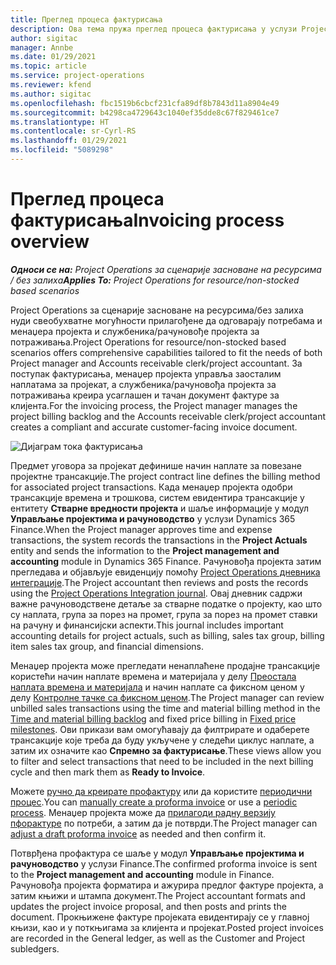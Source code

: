 ```yaml
---
title: Преглед процеса фактурисања
description: Ова тема пружа преглед процеса фактурисања у услузи Project Operations за сценарије засноване на ресурсима/без залиха.
author: sigitac
manager: Annbe
ms.date: 01/29/2021
ms.topic: article
ms.service: project-operations
ms.reviewer: kfend
ms.author: sigitac
ms.openlocfilehash: fbc1519b6cbcf231cfa89df8b7843d11a8904e49
ms.sourcegitcommit: b4298ca4729643c1040ef35dde8c67f829461ce7
ms.translationtype: HT
ms.contentlocale: sr-Cyrl-RS
ms.lasthandoff: 01/29/2021
ms.locfileid: "5089298"
---
```

# <a name="invoicing-process-overview"></a><span data-ttu-id="7ef4e-103">Преглед процеса фактурисања</span><span class="sxs-lookup"><span data-stu-id="7ef4e-103">Invoicing process overview</span></span>

<span data-ttu-id="7ef4e-104">_**Односи се на:** Project Operations за сценарије засноване на ресурсима / без залиха_</span><span class="sxs-lookup"><span data-stu-id="7ef4e-104">_**Applies To:** Project Operations for resource/non-stocked based scenarios_</span></span>

<span data-ttu-id="7ef4e-105">Project Operations за сценарије засноване на ресурсима/без залиха нуди свеобухватне могућности прилагођене да одговарају потребама и менаџера пројекта и службеника/рачуновође пројекта за потраживања.</span><span class="sxs-lookup"><span data-stu-id="7ef4e-105">Project Operations for resource/non-stocked based scenarios offers comprehensive capabilities tailored to fit the needs of both Project manager and Accounts receivable clerk/project accountant.</span></span> <span data-ttu-id="7ef4e-106">За поступак фактурисања, менаџер пројекта управља заосталим наплатама за пројекат, а службеника/рачуновођа пројекта за потраживања креира усаглашен и тачан документ фактуре за клијента.</span><span class="sxs-lookup"><span data-stu-id="7ef4e-106">For the invoicing process, the Project manager manages the project billing backlog and the Accounts receivable clerk/project accountant creates a compliant and accurate customer-facing invoice document.</span></span>

![Дијаграм тока фактурисања](./media/invoicing-flow.png)

<span data-ttu-id="7ef4e-108">Предмет уговора за пројекат дефинише начин наплате за повезане пројектне трансакције.</span><span class="sxs-lookup"><span data-stu-id="7ef4e-108">The project contract line defines the billing method for associated project transactions.</span></span> <span data-ttu-id="7ef4e-109">Када менаџер пројекта одобри трансакције времена и трошкова, систем евидентира трансакције у ентитету **Стварне вредности пројекта** и шаље информације у модул **Управљање пројектима и рачуноводство** у услузи Dynamics 365 Finance.</span><span class="sxs-lookup"><span data-stu-id="7ef4e-109">When the Project manager approves time and expense transactions, the system records the transactions in the **Project Actuals** entity and sends the information to the **Project management and accounting** module in Dynamics 365 Finance.</span></span> <span data-ttu-id="7ef4e-110">Рачуновођа пројекта затим прегледава и објављује евиденцију помоћу [Project Operations дневника интеграције](../project-accounting/project-operations-integration-journal.md).</span><span class="sxs-lookup"><span data-stu-id="7ef4e-110">The Project accountant then reviews and posts the records using the [Project Operations Integration journal](../project-accounting/project-operations-integration-journal.md).</span></span> <span data-ttu-id="7ef4e-111">Овај дневник садржи важне рачуноводствене детаље за стварне податке о пројекту, као што су наплата, група за порез на промет, група за порез на промет ставки на рачуну и финансијски аспекти.</span><span class="sxs-lookup"><span data-stu-id="7ef4e-111">This journal includes important accounting details for project actuals, such as billing, sales tax group, billing item sales tax group, and financial dimensions.</span></span>

<span data-ttu-id="7ef4e-112">Менаџер пројекта може прегледати ненаплаћене продајне трансакције користећи начин наплате времена и материјала у делу [Преостала наплата времена и материјала](../proforma-invoicing/manage-billing-backlog.md#time-and-material-billing-backlog) и начин наплате са фиксном ценом у делу [Контролне тачке са фиксном ценом](../proforma-invoicing/manage-billing-backlog.md#fixed-price-milestones).</span><span class="sxs-lookup"><span data-stu-id="7ef4e-112">The Project manager can review unbilled sales transactions using the time and material billing method in the [Time and material billing backlog](../proforma-invoicing/manage-billing-backlog.md#time-and-material-billing-backlog) and fixed price billing in [Fixed price milestones](../proforma-invoicing/manage-billing-backlog.md#fixed-price-milestones).</span></span> <span data-ttu-id="7ef4e-113">Ови прикази вам омогућавају да филтрирате и одаберете трансакције које треба да буду укључене у следећи циклус наплате, а затим их означите као **Спремно за фактурисање**.</span><span class="sxs-lookup"><span data-stu-id="7ef4e-113">These views allow you to filter and select transactions that need to be included in the next billing cycle and then mark them as **Ready to Invoice**.</span></span>

<span data-ttu-id="7ef4e-114">Можете [ручно да креирате профактуру](../proforma-invoicing/create-manual-proforma-invoice.md) или да користите [периодични процес](../proforma-invoicing/configure-automated-invoice-creation.md).</span><span class="sxs-lookup"><span data-stu-id="7ef4e-114">You can [manually create a proforma invoice](../proforma-invoicing/create-manual-proforma-invoice.md) or use a [periodic process](../proforma-invoicing/configure-automated-invoice-creation.md).</span></span> <span data-ttu-id="7ef4e-115">Менаџер пројекта може да [прилагоди радну верзију пфорактуре](../proforma-invoicing/manage-proforma-invoice.md) по потреби, а затим да је потврди.</span><span class="sxs-lookup"><span data-stu-id="7ef4e-115">The Project manager can [adjust a draft proforma invoice](../proforma-invoicing/manage-proforma-invoice.md) as needed and then confirm it.</span></span>

<span data-ttu-id="7ef4e-116">Потврђена профактура се шаље у модул **Управљање пројектима и рачуноводство** у услузи Finance.</span><span class="sxs-lookup"><span data-stu-id="7ef4e-116">The confirmed proforma invoice is sent to the **Project management and accounting** module in Finance.</span></span> <span data-ttu-id="7ef4e-117">Рачуновођа пројекта форматира и ажурира предлог фактуре пројекта, а затим књижи и штампа документ.</span><span class="sxs-lookup"><span data-stu-id="7ef4e-117">The Project accountant formats and updates the project invoice proposal, and then posts and prints the document.</span></span> <span data-ttu-id="7ef4e-118">Прокњижене фактуре пројеката евидентирају се у главној књизи, као и у поткњигама за клијента и пројекат.</span><span class="sxs-lookup"><span data-stu-id="7ef4e-118">Posted project invoices are recorded in the General ledger, as well as the Customer and Project subledgers.</span></span>
